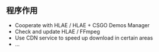 
## 程序作用
- Cooperate with HLAE / HLAE + CSGO Demos Manager
- Check and update HLAE / FFmpeg
- Use CDN service to speed up download in certain areas
- ...
